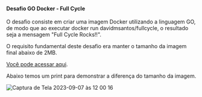 #### Desafio GO Docker - Full Cycle

O desafio consiste em criar uma imagem Docker utilizando a linguagem GO, de modo que ao executar docker run davidmsantos/fullcycle, o resultado seja a mensagem "Full Cycle Rocks!!".

O requisito fundamental deste desafio era manter o tamanho da imagem final abaixo de 2MB.

[Você pode acessar aqui](https://hub.docker.com/r/davidmsantos/fullcycle).

Abaixo temos um print para demonstrar a diferença do tamanho da imagem.

![Captura de Tela 2023-09-07 às 12 00 16](https://github.com/davidmssantos/fullcycle-desafio-go/assets/34106507/e82f5db2-bc3c-4f87-bc0a-813903340301)
